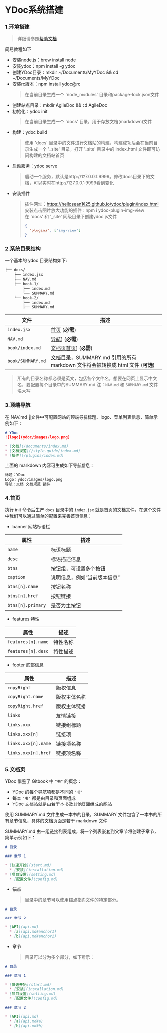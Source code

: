 # YDoc系统搭建
### 1.环境搭建

> 详细请参照[帮助文档](https://hellosean1025.github.io/ydoc/documents/index.html)   

简易教程如下
* 安装node.js：brew install node
* 安装ydoc：npm install -g ydoc
* 创建YDoc目录：mkdir ~/Documents/MyYDoc && cd ~/Documents/MyYDoc
* 安装rc版本：npm install ydoc@rc
    > 在当前目录生成一个 'node_modules' 目录和package-lock.json文件
* 创建站点目录：mkdir AgileDoc && cd AgileDoc
* 初始化：ydoc init
    > 在当前目录生成一个 'docs' 目录，用于存放文档(markdown)文件
* 构建：ydoc build
    > 使用 'docs' 目录中的文件进行文档站的构建，构建成功后会在当前目录生成一个 '_site' 目录，打开 '_site' 目录中的 index.html 文件即可访问构建的文档站首页
* 启动服务：ydoc serve
    > 启动一个服务，默认是http://127.0.0.1:9999。修改docs目录下的文档，可以实时在http://127.0.0.1:9999看到变化
* 安装插件
    > 插件网址：https://hellosean1025.github.io/ydoc/plugin/index.html  
    > 安装点击图片放大功能的插件：npm i ydoc-plugin-img-view  
    > 在 'docs' 和 '_site' 同级目录下创建ydoc.js文件  
    > ```json
    > {
    >   "plugins": ["img-view"]
    > }
    > ```

### 2.系统目录结构

一个基本的 ydoc 目录结构如下:

```markdown
├── docs/
    ├── index.jsx
    ├── NAV.md
    ├── book-1/
        ├── index.md
        └── SUMMARY.md
    └── book-2/
        ├── index.md
        ├── SUMMARY.md
```

| 文件 | 描述 |
| -------- | ----------- |
| `index.jsx` | [首页](pages-index.md) (**必需**) |
| `NAV.md` | [导航](nav.md)) (**必需**) |
| `book/index.md` | [文档页首页](pages-book.md#页面)] (**必需**) |
| `book/SUMMARY.md` | [文档目录](pages-book.md#目录)，SUMMARY.md 引用的所有 markdown 文件将会被转换成 html 文件 (__可选__) |

> 所有的目录名称都必须是英文，包括各个文件名，想要在网页上显示中文名，要配置每个目录中的SUMMARY.md
> 注：`NAV.md` 和 `SUMMARY.md` 文件名大写

### 3.顶端导航
在 NAV.md 文件中可配置网站的顶端导航标题、logo、菜单列表信息，简单示例如下：

```markdown
# YDoc
![logo](ydoc/images/logo.png)

* [文档](/documents/index.md)
* [文档规范](/style-guide/index.md)
* [插件](/plugins/index.md)
```

上面的 markdown 内容可生成如下导航信息：

```markdown
标题：YDoc
Logo：ydoc/images/logo.png
导航：文档 文档规范 插件
```

### 4.首页

执行 init 命令后生产 `docs` 目录中的 `index.jsx` 就是首页的文档文件，在这个文件中我们可以通过简单的配置来完善首页信息：

* banner 网站标语栏

| 属性 | 描述 |
| ---- | ----------- |
| `name` | 标语标题 |
| `desc` | 标语描述信息 |
| `btns` | 按钮组，可设置多个按钮 |
| `caption` | 说明信息，例如“当前版本信息” |
| `btns[n].name` | 按钮名称 |
| `btns[n].href` | 按钮链接 |
| `btns[n].primary` | 是否为主按钮 |

* features 特性

| 属性 | 描述 |
| ---- | ----------- |
| `features[n].name` | 特性名称 |
| `features[n].desc` | 特性描述 |

* footer 底部信息

| 属性 | 描述 |
| ---- | ----------- |
| `copyRight` | 版权信息 |
| `copyRight.name` | 版权主体名称 |
| `copyRight.href` | 版权主体链接 |
| `links` | 友情链接 |
| `links.xxx` | 链接组标题 |
| `links.xxx[n]` | 链接项 |
| `links.xxx[n].name` | 链接项名称 |
| `links.xxx[n].href` | 链接项名称 |


### 5.文档页

YDoc 借鉴了 Gitbook 中 `"书"` 的概念：

- YDoc 的每个导航项都是不同的 `"书"`
- 每本 `"书"` 都是由目录和页面组成
- YDoc 文档站就是由若干本书及其他页面组成的网站

使用 SUMMARY.md 文件生成一本书的目录，SUMMARY 文件包含了一本书的所有章节信息，具体的文档页面是若干 markdown 文件

SUMMARY.md 由一组链接列表组成，将一个列表嵌套到父章节将创建子章节，简单示例如下：

```markdown
# 目录

### 章节 1

* [快速开始](start.md)
  * [安装](installation.md)
* [项目设置](setting.md)
  * [配置文件](config.md)
```

* 锚点
    > 目录中的章节可以使用锚点指向文件的特定部分。

```markdown
# 目录

### 章节 2

* [API](api.md)
  * [a](api.md#anchor1)
  * [b](api.md#anchor2)
```

* 章节
    > 目录可以分为多个部分，如下所示：

```markdown
# 目录

### 章节 1

* [快速开始](start.md)
  * [安装](installation.md)
* [项目设置](setting.md)
  * [配置文件](config.md)

### 章节 2

* [API](api.md)
  * [a](api.md#a)
  * [b](api.md#b)

```
